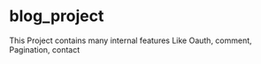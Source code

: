 # blog_project

<p>This Project contains many internal features Like Oauth, comment, Pagination, contact</p>

